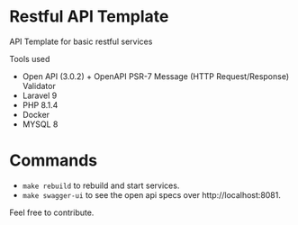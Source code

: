 # Restful API Template

API Template for basic restful services

Tools used

- Open API (3.0.2) + OpenAPI PSR-7 Message (HTTP Request/Response) Validator
- Laravel 9
- PHP 8.1.4
- Docker
- MYSQL 8

# Commands
- `make rebuild` to rebuild and start services.
- `make swagger-ui` to see the open api specs over http://localhost:8081.

Feel free to contribute.
